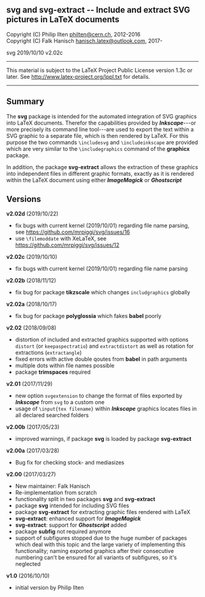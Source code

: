 
 svg and svg-extract -- Include and extract SVG pictures in LaTeX documents 
----------------------------------------------------------------------------

 Copyright (C) Philip Ilten <philten@cern.ch>, 2012-2016  
 Copyright (C) Falk Hanisch <hanisch.latex@outlook.com>, 2017-

 svg 2019/10/10 v2.02c

----------------------------------------------------------------------------

 This material is subject to the LaTeX Project Public License version 1.3c 
 or later. See http://www.latex-project.org/lppl.txt for details.

----------------------------------------------------------------------------


Summary
-------

The **svg** package is intended for the automated integration of SVG graphics 
into LaTeX documents. Therefor the capabilities provided by ***Inkscape***---or 
more precisely its command line tool---are used to export the text within a SVG 
graphic to a separate file, which is then rendered by LaTeX. For this purpose 
the two commands `\includesvg` and `\includeinkscape` are provided which are 
very similar to the `\includegraphics` command of the **graphicx** package.

In addition, the package **svg-extract** allows the extraction of these 
graphics into independent files in different graphic formats, exactly as 
it is rendered within the LaTeX document using either ***ImageMagick*** or 
***Ghostscript***


Versions
--------

**v2.02d** (2019/10/22)
+ fix bugs with current kernel (2019/10/01) regarding file name parsing, see
  https://github.com/mrpiggi/svg/issues/16
+ use `\filemoddate` with XeLaTeX, see https://github.com/mrpiggi/svg/issues/12

**v2.02c** (2019/10/10)
+ fix bugs with current kernel (2019/10/01) regarding file name parsing

**v2.02b** (2018/11/12)
+ fix bug for package **tikzscale** which changes `includgraphics` globally

**v2.02a** (2018/10/17)
+ fix bug for package **polyglossia** which fakes **babel** poorly

**v2.02** (2018/09/08)
+ distortion of included and extracted graphics supported with options `distort` 
  (or `keepaspectratio`) and `extractdistort` as well as rotation for 
  extractions (`extractangle`)
+ fixed errors with active double qoutes from **babel** in path arguments
+ multiple dots within file names possible
+ package **trimspaces** required

**v2.01** (2017/11/29)
+ new option `svgextension` to change the format of files exported by
  ***Inkscape*** from `svg` to a custom one
+ usage of `\input{tex filename}` within ***Inkscape*** graphics
  locates files in all declared searched folders

**v2.00b** (2017/05/23)
+ improved warnings, if package **svg** is loaded by package **svg-extract**

**v2.00a** (2017/03/28)
+ Bug fix for checking stock- and mediasizes

**v2.00** (2017/03/27)
+ New maintainer: Falk Hanisch
+ Re-implementation from scratch
+ functionality split in two packages **svg** and **svg-extract**
+ package **svg** intended for including SVG files
+ package **svg-extract** for extracting graphic files rendered with LaTeX
+ **svg-extract**: enhanced support for ***ImageMagick***
+ **svg-extract**: support for ***Ghostscript*** added
+ package **subfig** not required anymore
+ support of subfigures stopped due to the huge number of packages which deal 
  with this topic and the large variety of implementing this functionality; 
  naming exported graphics after their consecutive numbering can't be ensured
  for all variants of subfigures, so it's neglected

**v1.0** (2016/10/10)
+ initial version by Philip Ilten

